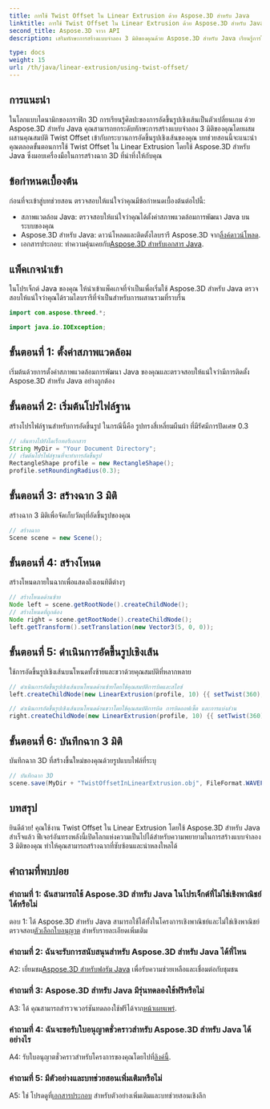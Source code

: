 ```yaml
---
title: การใช้ Twist Offset ใน Linear Extrusion ด้วย Aspose.3D สำหรับ Java
linktitle: การใช้ Twist Offset ใน Linear Extrusion ด้วย Aspose.3D สำหรับ Java
second_title: Aspose.3D จาวา API
description: เสริมทักษะการสร้างแบบจำลอง 3 มิติของคุณด้วย Aspose.3D สำหรับ Java เรียนรู้การใช้ Twist Offset ใน Linear Extrusion ในบทช่วยสอนที่ครอบคลุมนี้

type: docs
weight: 15
url: /th/java/linear-extrusion/using-twist-offset/
---
```

## การแนะนำ

ในโลกแบบไดนามิกของกราฟิก 3D การเรียนรู้ศิลปะของการอัดขึ้นรูปเชิงเส้นเป็นตัวเปลี่ยนเกม ด้วย Aspose.3D สำหรับ Java คุณสามารถยกระดับทักษะการสร้างแบบจำลอง 3 มิติของคุณโดยผสมผสานคุณสมบัติ Twist Offset เข้ากับกระบวนการอัดขึ้นรูปเชิงเส้นของคุณ บทช่วยสอนนี้จะแนะนำคุณตลอดขั้นตอนการใช้ Twist Offset ใน Linear Extrusion โดยใช้ Aspose.3D สำหรับ Java ซึ่งมอบเครื่องมือในการสร้างฉาก 3D ที่น่าทึ่งให้กับคุณ

## ข้อกำหนดเบื้องต้น

ก่อนที่จะเข้าสู่บทช่วยสอน ตรวจสอบให้แน่ใจว่าคุณมีข้อกำหนดเบื้องต้นต่อไปนี้:

- สภาพแวดล้อม Java: ตรวจสอบให้แน่ใจว่าคุณได้ตั้งค่าสภาพแวดล้อมการพัฒนา Java บนระบบของคุณ
-  Aspose.3D สำหรับ Java: ดาวน์โหลดและติดตั้งไลบรารี Aspose.3D จาก[ลิ้งค์ดาวน์โหลด](https://releases.aspose.com/3d/java/).
-  เอกสารประกอบ: ทำความคุ้นเคยกับ[Aspose.3D สำหรับเอกสาร Java](https://reference.aspose.com/3d/java/).

## แพ็คเกจนำเข้า

ในโปรเจ็กต์ Java ของคุณ ให้นำเข้าแพ็คเกจที่จำเป็นเพื่อเริ่มใช้ Aspose.3D สำหรับ Java ตรวจสอบให้แน่ใจว่าคุณได้รวมไลบรารีที่จำเป็นสำหรับการผสานรวมที่ราบรื่น

```java
import com.aspose.threed.*;

import java.io.IOException;
```

## ขั้นตอนที่ 1: ตั้งค่าสภาพแวดล้อม

เริ่มต้นด้วยการตั้งค่าสภาพแวดล้อมการพัฒนา Java ของคุณและตรวจสอบให้แน่ใจว่ามีการติดตั้ง Aspose.3D สำหรับ Java อย่างถูกต้อง

## ขั้นตอนที่ 2: เริ่มต้นโปรไฟล์ฐาน

สร้างโปรไฟล์ฐานสำหรับการอัดขึ้นรูป ในกรณีนี้คือ รูปทรงสี่เหลี่ยมผืนผ้า ที่มีรัศมีการปัดเศษ 0.3

```java
// เส้นทางไปยังไดเร็กทอรีเอกสาร
String MyDir = "Your Document Directory";
// เริ่มต้นโปรไฟล์ฐานที่จะทำการอัดขึ้นรูป
RectangleShape profile = new RectangleShape();
profile.setRoundingRadius(0.3);
```

## ขั้นตอนที่ 3: สร้างฉาก 3 มิติ

สร้างฉาก 3 มิติเพื่อจัดเก็บวัตถุที่อัดขึ้นรูปของคุณ

```java
// สร้างฉาก
Scene scene = new Scene();
```

## ขั้นตอนที่ 4: สร้างโหนด

สร้างโหนดภายในฉากเพื่อแสดงถึงเอนทิตีต่างๆ

```java
// สร้างโหนดด้านซ้าย
Node left = scene.getRootNode().createChildNode();
// สร้างโหนดที่ถูกต้อง
Node right = scene.getRootNode().createChildNode();
left.getTransform().setTranslation(new Vector3(5, 0, 0));
```

## ขั้นตอนที่ 5: ดำเนินการอัดขึ้นรูปเชิงเส้น

ใช้การอัดขึ้นรูปเชิงเส้นบนโหนดทั้งซ้ายและขวาด้วยคุณสมบัติที่หลากหลาย

```java
// ดำเนินการอัดขึ้นรูปเชิงเส้นบนโหนดด้านซ้ายโดยใช้คุณสมบัติการบิดและสไลซ์
left.createChildNode(new LinearExtrusion(profile, 10) {{ setTwist(360); setSlices(100); }});

// ดำเนินการอัดขึ้นรูปเชิงเส้นบนโหนดด้านขวาโดยใช้คุณสมบัติการบิด การบิดออฟเซ็ต และการแบ่งส่วน
right.createChildNode(new LinearExtrusion(profile, 10) {{ setTwist(360); setSlices(100); setTwistOffset(new Vector3(3, 0, 0)); }});
```

## ขั้นตอนที่ 6: บันทึกฉาก 3 มิติ

บันทึกฉาก 3D ที่สร้างขึ้นใหม่ของคุณด้วยรูปแบบไฟล์ที่ระบุ

```java
// บันทึกฉาก 3D
scene.save(MyDir + "TwistOffsetInLinearExtrusion.obj", FileFormat.WAVEFRONTOBJ);
```

## บทสรุป

ยินดีด้วย! คุณใช้งาน Twist Offset ใน Linear Extrusion โดยใช้ Aspose.3D สำหรับ Java สำเร็จแล้ว ฟีเจอร์อันทรงพลังนี้เปิดโลกแห่งความเป็นไปได้สำหรับความพยายามในการสร้างแบบจำลอง 3 มิติของคุณ ทำให้คุณสามารถสร้างฉากที่ซับซ้อนและน่าหลงใหลได้

## คำถามที่พบบ่อย

### คำถามที่ 1: ฉันสามารถใช้ Aspose.3D สำหรับ Java ในโปรเจ็กต์ที่ไม่ใช่เชิงพาณิชย์ได้หรือไม่

 ตอบ 1: ได้ Aspose.3D สำหรับ Java สามารถใช้ได้ทั้งในโครงการเชิงพาณิชย์และไม่ใช่เชิงพาณิชย์ ตรวจสอบ[ตัวเลือกใบอนุญาต](https://purchase.aspose.com/buy) สำหรับรายละเอียดเพิ่มเติม

### คำถามที่ 2: ฉันจะรับการสนับสนุนสำหรับ Aspose.3D สำหรับ Java ได้ที่ไหน

 A2: เยี่ยมชม[Aspose.3D สำหรับฟอรัม Java](https://forum.aspose.com/c/3d/18) เพื่อรับความช่วยเหลือและเชื่อมต่อกับชุมชน

### คำถามที่ 3: Aspose.3D สำหรับ Java มีรุ่นทดลองใช้ฟรีหรือไม่

 A3: ได้ คุณสามารถสำรวจเวอร์ชันทดลองใช้ฟรีได้จาก[หน้าเผยแพร่](https://releases.aspose.com/).

### คำถามที่ 4: ฉันจะขอรับใบอนุญาตชั่วคราวสำหรับ Aspose.3D สำหรับ Java ได้อย่างไร

 A4: รับใบอนุญาตชั่วคราวสำหรับโครงการของคุณโดยไปที่[ลิงค์นี้](https://purchase.aspose.com/temporary-license/).

### คำถามที่ 5: มีตัวอย่างและบทช่วยสอนเพิ่มเติมหรือไม่

 A5: ใช่ โปรดดูที่[เอกสารประกอบ](https://reference.aspose.com/3d/java/) สำหรับตัวอย่างเพิ่มเติมและบทช่วยสอนเชิงลึก